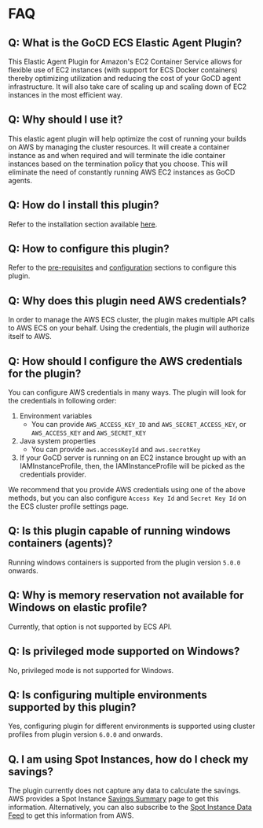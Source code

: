 # FAQ

## Q: What is the GoCD ECS Elastic Agent Plugin?

This Elastic Agent Plugin for Amazon's EC2 Container Service allows for flexible use of EC2 instances (with support for ECS Docker containers) thereby optimizing utilization and reducing the cost of your GoCD agent infrastructure. It will also take care of scaling up and scaling down of EC2 instances in the most efficient way.

## Q: Why should I use it?

This elastic agent plugin will help optimize the cost of running your builds on AWS by managing the cluster resources. It will create a container instance as and when required and will terminate the idle container instances based on the termination policy that you choose. This will eliminate the need of constantly running AWS EC2 instances as GoCD agents.

## Q: How do I install this plugin?
 
Refer to the installation section available [here](installation.md).

## Q:  How to configure this plugin?

Refer to the [pre-requisites](installation.md#prerequisites) and [configuration](installation.md#configuration) sections to configure this plugin.

## Q: Why does this plugin need AWS credentials?

In order to manage the AWS ECS cluster, the plugin makes multiple API calls to AWS ECS on your behalf. Using the credentials, the plugin will authorize itself to AWS.

## Q: How should I configure the AWS credentials for the plugin?

You can configure AWS credentials in many ways. The plugin will look for the credentials in following order:

1. Environment variables
    - You can provide `AWS_ACCESS_KEY_ID` and `AWS_SECRET_ACCESS_KEY`, or `AWS_ACCESS_KEY` and `AWS_SECRET_KEY`   
2. Java system properties
    - You can provide `aws.accessKeyId` and `aws.secretKey`
3. If your GoCD server is running on an EC2 instance brought up with an IAMInstanceProfile, then, the IAMInstanceProfile will be picked as the credentials provider. 

We recommend that you provide AWS credentials using one of the above methods, but you can also configure `Access Key Id` and `Secret Key Id` on the ECS cluster profile settings page.

## Q: Is this plugin capable of running windows containers (agents)?

Running windows containers is supported from the plugin version `5.0.0` onwards.

## Q: Why is memory reservation not available for Windows on elastic profile?

Currently, that option is not supported by ECS API.

## Q: Is privileged mode supported on Windows?

No, privileged mode is not supported for Windows.

## Q: Is configuring multiple environments supported by this plugin?

Yes, configuring plugin for different environments is supported using cluster profiles from plugin version `6.0.0` and onwards.

## Q. I am using Spot Instances, how do I check my savings?

The plugin currently does not capture any data to calculate the savings. AWS provides a Spot Instance [Savings Summary](https://docs.aws.amazon.com/AWSEC2/latest/UserGuide/spot-savings.html) page to get this information. Alternatively, you can also subscribe to the [Spot Instance Data Feed](https://docs.aws.amazon.com/AWSEC2/latest/UserGuide/spot-data-feeds.html) to get this information from AWS.
